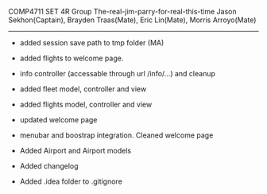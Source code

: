 COMP4711 SET 4R
Group The-real-jim-parry-for-real-this-time 
Jason Sekhon(Captain), Brayden Traas(Mate), Eric Lin(Mate), Morris Arroyo(Mate)

-------------------------
* added session save path to tmp folder (MA)

* added flights to welcome page.

* info controller (accessable through url /info/...) and cleanup

* added fleet model, controller and view

* added flights model, controller and view

* updated welcome page

* menubar and boostrap integration. Cleaned welcome page

* Added Airport and Airport models

* Added changelog 

* Added .idea folder to .gitignore
